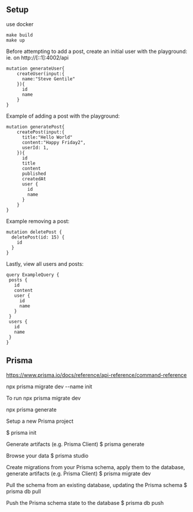 ## Setup

use docker

```
make build
make up
```

Before attempting to add a post, create an initial user with the playground:
ie. on http://[::1]:4002/api

```
mutation generateUser{
    createUser(input:{
      name:"Steve Gentile"
    }){
      id
      name
    }
}
```

Example of adding a post with the playground:

```
mutation generatePost{
    createPost(input:{
      title:"Hello World"
      content:"Happy Friday2",
      userId: 1,
    }){
      id
      title
      content
      published
      createdAt
      user {
        id
        name
      }
    }
}
```

Example removing a post:

```
mutation deletePost {
  deletePost(id: 15) {
    id
  }
}
```

Lastly, view all users and posts:

```
query ExampleQuery {
 posts {
   id
   content
   user {
     id
     name
   }
 }
 users {
   id
   name
 }
}
```

## Prisma

https://www.prisma.io/docs/reference/api-reference/command-reference

npx prisma migrate dev --name init

To run npx prisma migrate dev

npx prisma generate

Setup a new Prisma project

$ prisma init

Generate artifacts (e.g. Prisma Client)
$ prisma generate

Browse your data
$ prisma studio

Create migrations from your Prisma schema, apply them to the database, generate artifacts (e.g. Prisma Client)
$ prisma migrate dev

Pull the schema from an existing database, updating the Prisma schema
$ prisma db pull

Push the Prisma schema state to the database
$ prisma db push
